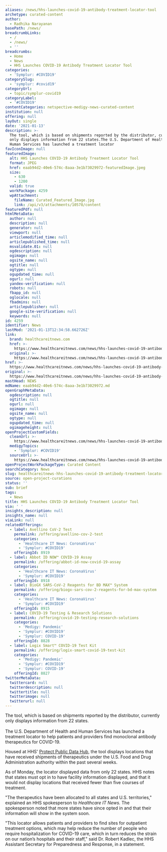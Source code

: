 ```yaml
---
aliases: /news/hhs-launches-covid-19-antibody-treatment-locator-tool
archetype: curated-content
author:
  - Radhika Narayanan
basePath: /news/
breadcrumbLinks:
  - /
  - /news/
  - ''
breadcrumbs:
  - Home
  - News
  - HHS Launches COVID-19 Antibody Treatment Locator Tool
categories:
  - 'Symplur: #COVID19'
categorySlug:
  - 'symplur: #covid19'
categoryUrl:
  - topic/symplur-covid19
categoryLabel:
  - '#COVID19'
contentCategories: netspective-medigy-news-curated-content
institution: null
offering: null
layOut: single
date: '2021-01-13'
description: >-
  The tool, which is based on shipments reported by the distributor, currently
  only displays information from 22 states.The U.S. Department of Health and
  Human Services has launched a treatment locator 
favIconImage: null
featuredImage:
  alt: HHS Launches COVID-19 Antibody Treatment Locator Tool
  format: JPEG
  href: eaab94d2-40e6-574c-8aaa-3e1b73029972-featuredImage.jpeg
  size:
    - 630
    - 1200
  valid: true
  workPackage: 4259
  wpAttachment:
    fileName: Curated_Featured_Image.jpg
    link: /api/v3/attachments/10578/content
featuredPdf: null
htmlMetaData:
  author: null
  description: null
  generator: null
  viewport: null
  articlemodified_time: null
  articlepublished_time: null
  msvalidate.01: null
  ogdescription: null
  ogimage: null
  ogsite_name: null
  ogtitle: null
  ogtype: null
  ogupdated_time: null
  ogurl: null
  yandex-verification: null
  robots: null
  fbapp_id: null
  oglocale: null
  fbadmins: null
  articlepublisher: null
  google-site-verification: null
  keywords: null
id: 4259
identifier: News
lastMod: '2021-01-13T12:34:58.662726Z'
link:
  brand: healthcareitnews.com
  href: >-
    https://www.healthcareitnews.com/news/hhs-launches-covid-19-antibody-treatment-locator-tool
  original: >-
    https://www.healthcareitnews.com/news/hhs-launches-covid-19-antibody-treatment-locator-tool
href: >-
  https://www.healthcareitnews.com/news/hhs-launches-covid-19-antibody-treatment-locator-tool
original: >-
  https://www.healthcareitnews.com/news/hhs-launches-covid-19-antibody-treatment-locator-tool
mastHead: NEWS
mdName: eaab94d2-40e6-574c-8aaa-3e1b73029972.md
openGraphMetaData:
  ogdescription: null
  ogtitle: null
  ogurl: null
  ogimage: null
  ogsite_name: null
  ogtype: null
  ogupdated_time: null
  ogimageheight: null
openProjectCustomFields:
  cleanUrl: >-
    https://www.healthcareitnews.com/news/hhs-launches-covid-19-antibody-treatment-locator-tool
  medigyTopics:
    - 'Symplur: #COVID19'
  sourceUrl: >-
    https://www.healthcareitnews.com/news/hhs-launches-covid-19-antibody-treatment-locator-tool
openProjectWorkPackageType: Curated Content
searchCategory: News
slug: healthcareitnews-hhs-launches-covid-19-antibody-treatment-locator-tool
source: open-project-curations
status: ''
sub: brief
tags:
  - News
title: HHS Launches COVID-19 Antibody Treatment Locator Tool
via: ' '
insights_description: null
insights_name: null
viaLink: null
relatedOfferings:
  - label: Avellino CoV-2 Test
    permalink: /offering/avellino-cov-2-test
    categories:
      - 'Healthcare IT News: CoronaVirus'
      - 'Symplur: #COVID19'
    offeringId: 8919
  - label: Abbot ID NOW™ COVID-19 Assay
    permalink: /offering/abbot-id-now-covid-19-assay
    categories:
      - 'Healthcare IT News: CoronaVirus'
      - 'Symplur: #COVID19'
    offeringId: 8918
  - label: BioGX SARS-CoV-2 Reagents for BD MAX™ System
    permalink: /offering/biogx-sars-cov-2-reagents-for-bd-max-system
    categories:
      - 'Healthcare IT News: CoronaVirus'
      - 'Symplur: #COVID19'
    offeringId: 8915
  - label: COVID-19 Testing & Research Solutions
    permalink: /offering/covid-19-testing-research-solutions
    categories:
      - 'Medigy: Pandemic'
      - 'Symplur: #COVID19'
      - 'Symplur: COVID-19'
    offeringId: 8828
  - label: Logix Smart™ COVID-19 Test Kit
    permalink: /offering/logix-smart-covid-19-test-kit
    categories:
      - 'Medigy: Pandemic'
      - 'Symplur: #COVID19'
      - 'Symplur: COVID-19'
    offeringId: 8827
twitterMetaData:
  twittercard: null
  twitterdescription: null
  twittertitle: null
  twitterimage: null
  twitterurl: null
---
```

<p>The tool, which is based on shipments reported by the distributor, currently only displays information from 22 states.<br><br>The U.S. Department of Health and Human Services has launched a treatment locator to help patients and providers find monoclonal antibody therapeutics for COVID-19.</p><p>Housed at HHS' <a href="https://protect-public.hhs.gov/pages/therapeutics-distribution#distribution-locations">Protect Public Data Hub</a>, the tool displays locations that have received shipments of therapeutics under the U.S. Food and Drug Administration authority within the past several weeks. &nbsp;</p><p>As of Monday, the locator displayed data from only 22 states. HHS notes that states must opt in to have facility information displayed, and that it would not display locations that received fewer than five courses of treatment.&nbsp; &nbsp;</p><p>"The therapeutics have been allocated to all states and U.S. territories," explained an HHS spokesperson to <i>Healthcare IT News.&nbsp;</i>The spokesperson&nbsp;noted that more states have since opted in and that their information will show in the system soon. &nbsp;</p><p>"This locator allows patients and providers to find sites for outpatient treatment options, which may help reduce the number of people who require hospitalization for COVID-19 care, which in turn reduces the strain on our nation’s hospitals and their staff," said Dr. Robert Kadlec, the HHS Assistant Secretary for Preparedness and Response, in a statement.</p>